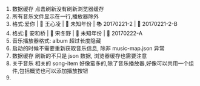 1. 数据缓存 点击刷新没有刷新浏览器缓存
2. 所有音乐文件显示在一行,播放器除外
3. 格式:爱你 | 🎤 王心凌 | 📅 未知年份 | 📚 20170221-2 | 📁 20170221-2-B</div></div>
4. 格式:🎵 安和桥 | 🎤 宋冬野 | 📅 未知年份 | 📁 20170222-A
5. 音乐播放器格式: album 超过长度隐藏
6. 启动的时候不需要重新获取音乐信息, 除非 music-map.json 异常
7. 数据缓存 刷新的不只是 json 数据, 浏览器缓存也需要注意 
8. 关于音乐 相关的 song-item 好像蛮多的,除了音乐播放器,好像可以共用一个组件,包括概览也可以添加播放按钮
9. 